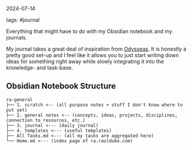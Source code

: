 2024-07-14 

tags: #journal

Everything that might have to do with my Obsidian notebook and my journals. 

My journal takes a great deal of inspiration from [Odysseas](https://www.youtube.com/@odysseas__). It is honestly a pretty good set-up and I feel like it allows you to just start writing down ideas for something right away while slowly integrating it into the knowledge- and task-base.
## Obsidian Notebook Structure
```
ra-general
├── 1. scratch <-- (all purpose notes + stuff I don't know where to put yet)
├── 2. general notes <-- (concepts, ideas, projects, disciplines, connection to resources, etc.)
├── 3. journal <--- (daily journal)
├── 4. templates <--- (useful templates)
├── All Tasks.md <--- (all my tasks are aggregated here)
└── Home.md <--- (index page of ra.raulduke.com)
```